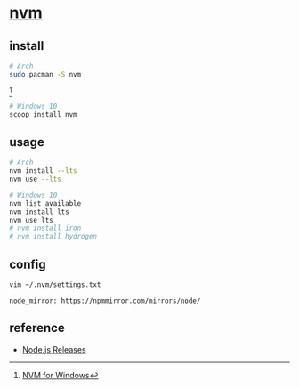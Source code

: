 # [nvm](https://github.com/nvm-sh/nvm)

## install

```sh
# Arch
sudo pacman -S nvm
```

[^1]

```sh
# Windows 10
scoop install nvm
```

## usage

```sh
# Arch
nvm install --lts
nvm use --lts
```

```sh
# Windows 10
nvm list available
nvm install lts
nvm use lts
# nvm install iron
# nvm install hydrogen
```

## config

```sh
vim ~/.nvm/settings.txt
```

```
node_mirror: https://npmmirror.com/mirrors/node/
```

## reference

- [Node.js Releases](https://nodejs.org/en/about/previous-releases)

[^1]: [NVM for Windows](https://github.com/coreybutler/nvm-windows)
